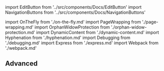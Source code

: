 import EditButton from '../src/components/Docs/EditButton'
import NavigationButtons from '../src/components/Docs/NavigationButtons'

import OnTheFly from './on-the-fly.md'
import PageWrapping from './page-wrapping.md'
import OrphanWidowProtection from './orphan-widow-protection.md'
import DynamicContent from './dynamic-content.md'
import Hyphenation from './hyphenation.md'
import Debugging from './debugging.md'
import Express from './express.md'
import Webpack from './webpack.md'

<EditButton to="https://github.com/react-pdf/site/blob/master/docs/advanced.md" />

## Advanced

<PageWrapping components={components} />
<OnTheFly components={components} />
<OrphanWidowProtection components={components} />
<DynamicContent components={components} />
<Debugging components={components} />
<Hyphenation components={components} />
<Express components={components} />
<Webpack components={components} />

<NavigationButtons
  backSrc="/styling"
  backText="Styling"
  nextSrc="/repl"
  nextText="REPL"
/>
